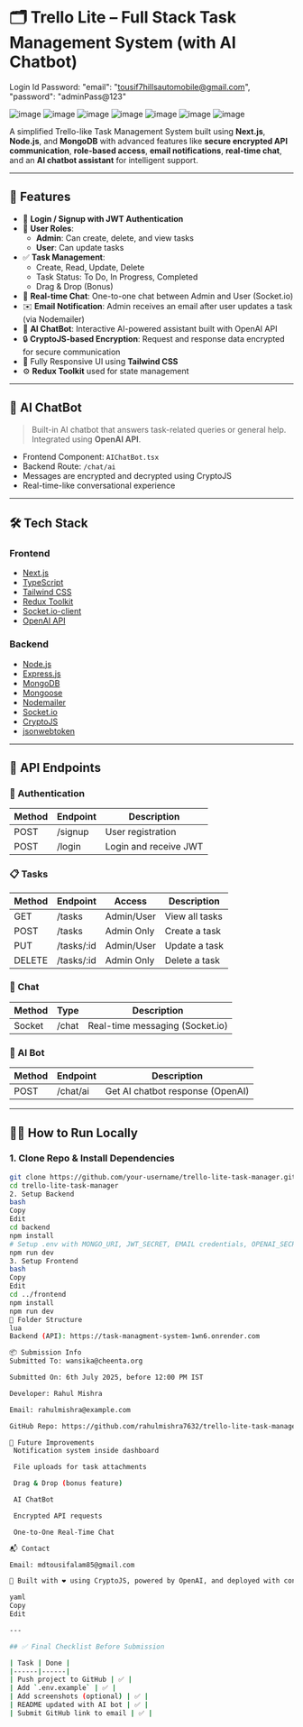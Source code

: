 # 🗂️ Trello Lite – Full Stack Task Management System (with AI Chatbot)


Login Id Password:
    "email": "tousif7hillsautomobile@gmail.com",
    "password": "adminPass@123"



![image](https://github.com/user-attachments/assets/aabdd8e2-1e11-447c-a9a5-f4b01e4eac5f)
![image](https://github.com/user-attachments/assets/81e77af8-b5f6-4c89-ad7b-56d48f9a378b)
![image](https://github.com/user-attachments/assets/0eaa248e-31c6-4dc7-b3bc-fac18f1be0d2)
![image](https://github.com/user-attachments/assets/7aa5c0b7-92fb-4a78-908d-5d97f0c7f6dc)
![image](https://github.com/user-attachments/assets/3c48bc62-5f4e-49c1-9c14-40a1a0b48a22)
![image](https://github.com/user-attachments/assets/24661f1c-1044-442d-b129-69005248fefe)
![image](https://github.com/user-attachments/assets/194e5ccf-b9ed-4cf6-a9d3-851f75845665)







A simplified Trello-like Task Management System built using **Next.js**, **Node.js**, and **MongoDB** with advanced features like **secure encrypted API communication**, **role-based access**, **email notifications**, **real-time chat**, and an **AI chatbot assistant** for intelligent support.

---

## 🚀 Features

- 🔐 **Login / Signup with JWT Authentication**
- 👤 **User Roles**:
  - **Admin**: Can create, delete, and view tasks
  - **User**: Can update tasks
- ✅ **Task Management**:
  - Create, Read, Update, Delete
  - Task Status: To Do, In Progress, Completed
  - Drag & Drop (Bonus)
- 💬 **Real-time Chat**: One-to-one chat between Admin and User (Socket.io)
- ✉️ **Email Notification**: Admin receives an email after user updates a task (via Nodemailer)
- 🧠 **AI ChatBot**: Interactive AI-powered assistant built with OpenAI API
- 🔒 **CryptoJS-based Encryption**: Request and response data encrypted for secure communication
- 💅 Fully Responsive UI using **Tailwind CSS**
- ⚙️ **Redux Toolkit** used for state management

---

## 🧠 AI ChatBot

> Built-in AI chatbot that answers task-related queries or general help. Integrated using **OpenAI API**.

- Frontend Component: `AIChatBot.tsx`
- Backend Route: `/chat/ai`
- Messages are encrypted and decrypted using CryptoJS
- Real-time-like conversational experience

---

## 🛠️ Tech Stack

### Frontend
- [Next.js](https://nextjs.org/)
- [TypeScript](https://www.typescriptlang.org/)
- [Tailwind CSS](https://tailwindcss.com/)
- [Redux Toolkit](https://redux-toolkit.js.org/)
- [Socket.io-client](https://socket.io/)
- [OpenAI API](https://platform.openai.com/)

### Backend
- [Node.js](https://nodejs.org/)
- [Express.js](https://expressjs.com/)
- [MongoDB](https://www.mongodb.com/)
- [Mongoose](https://mongoosejs.com/)
- [Nodemailer](https://nodemailer.com/)
- [Socket.io](https://socket.io/)
- [CryptoJS](https://www.npmjs.com/package/crypto-js)
- [jsonwebtoken](https://www.npmjs.com/package/jsonwebtoken)

---

## 📄 API Endpoints

### 🔐 Authentication

| Method | Endpoint   | Description               |
|--------|------------|---------------------------|
| POST   | /signup    | User registration         |
| POST   | /login     | Login and receive JWT     |

### 📋 Tasks

| Method | Endpoint     | Access       | Description             |
|--------|--------------|--------------|-------------------------|
| GET    | /tasks       | Admin/User   | View all tasks          |
| POST   | /tasks       | Admin Only   | Create a task           |
| PUT    | /tasks/:id   | Admin/User   | Update a task           |
| DELETE | /tasks/:id   | Admin Only   | Delete a task           |

### 💬 Chat

| Method | Type         | Description                          |
|--------|--------------|--------------------------------------|
| Socket | /chat        | Real-time messaging (Socket.io)      |

### 🤖 AI Bot

| Method | Endpoint     | Description                          |
|--------|--------------|--------------------------------------|
| POST   | /chat/ai     | Get AI chatbot response (OpenAI)     |

---

## 🧑‍💻 How to Run Locally

### 1. Clone Repo & Install Dependencies

```bash
git clone https://github.com/your-username/trello-lite-task-manager.git
cd trello-lite-task-manager
2. Setup Backend
bash
Copy
Edit
cd backend
npm install
# Setup .env with MONGO_URI, JWT_SECRET, EMAIL credentials, OPENAI_SECRET
npm run dev
3. Setup Frontend
bash
Copy
Edit
cd ../frontend
npm install
npm run dev
📁 Folder Structure
lua
Backend (API): https://task-managment-system-1wn6.onrender.com

📦 Submission Info
Submitted To: wansika@cheenta.org

Submitted On: 6th July 2025, before 12:00 PM IST

Developer: Rahul Mishra

Email: rahulmishra@example.com

GitHub Repo: https://github.com/rahulmishra7632/trello-lite-task-manager

🧠 Future Improvements
 Notification system inside dashboard

 File uploads for task attachments

 Drag & Drop (bonus feature)

 AI ChatBot

 Encrypted API requests

 One-to-One Real-Time Chat

📬 Contact

Email: mdtousifalam85@gmail.com

🔐 Built with ❤️ using CryptoJS, powered by OpenAI, and deployed with confidence.

yaml
Copy
Edit

---

## ✅ Final Checklist Before Submission

| Task | Done |
|------|------|
| Push project to GitHub | ✅ |
| Add `.env.example` | ✅ |
| Add screenshots (optional) | ✅ |
| README updated with AI bot | ✅ |
| Submit GitHub link to email | ✅ |
